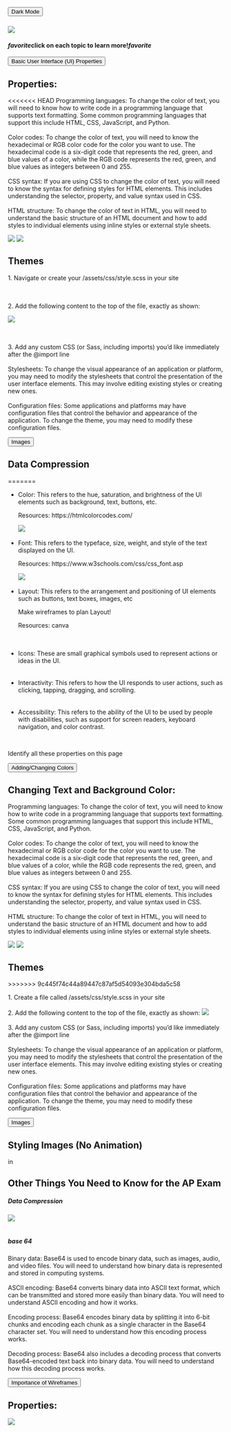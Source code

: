<html>
  <head>
    <link rel="stylesheet" href="page1.css">
    <link rel="stylesheet" href="https://fonts.googleapis.com/icon?family=Material+Icons">
  </head>
  <body>
    <button id="dark" onclick="darkMode()">Dark Mode</button>
    <h3><img id= "rotate" src ="images/fav.png"></h3>
    <h4><i class="material-icons">favorite</i>click on each topic to learn more!<i class="material-icons">favorite</i></h4>
        <div class="row">
        <button onclick="visibility()">Basic User Interface (UI) Properties</button>
        </div>
        <div class="column" id="column1">
        <h2>Properties:</h2>
    <p>
<<<<<<< HEAD
Programming languages: To change the color of text, you will need to know how to write code in a programming language that supports text formatting. Some common programming languages that support this include HTML, CSS, JavaScript, and Python.
<br><br>
Color codes: To change the color of text, you will need to know the hexadecimal or RGB color code for the color you want to use. The hexadecimal code is a six-digit code that represents the red, green, and blue values of a color, while the RGB code represents the red, green, and blue values as integers between 0 and 255.
<br><br>
CSS syntax: If you are using CSS to change the color of text, you will need to know the syntax for defining styles for HTML elements. This includes understanding the selector, property, and value syntax used in CSS.
<br><br>
HTML structure: To change the color of text in HTML, you will need to understand the basic structure of an HTML document and how to add styles to individual elements using inline styles or external style sheets.
<br>
</p>
<img src ="images/css1.jpg">
<img src ="images/css2.jpg">
<h2>Themes</h2>
<p>
1. Navigate or create your /assets/css/style.scss in your site

<br><br>
2. Add the following content to the top of the file, exactly as shown: 

<img src ="images/bigtheme.png">


<br><br>
3. Add any custom CSS (or Sass, including imports) you’d like immediately after the @import line
<br><br>
Stylesheets: To change the visual appearance of an application or platform, you may need to modify the stylesheets that control the presentation of the user interface elements. This may involve editing existing styles or creating new ones.
<br><br>
Configuration files: Some applications and platforms may have configuration files that control the behavior and appearance of the application. To change the theme, you may need to modify these configuration files.
<br>
</p>
</div>
  <div class="row">
<button onclick="visibility3()">Images</button>
</div>
<div class="column" id="column3">
    <h2>Data Compression</h2>
=======
        <ul>
          <li>Color: This refers to the hue, saturation, and brightness of the UI elements such as background, text, buttons, etc.</li>
            <p>Resources: https://htmlcolorcodes.com/</p>
            <img src ="images/css4.jpg">
            <br><br>
          <li>Font: This refers to the typeface, size, weight, and style of the text displayed on the UI.</li>
            <p>Resources: https://www.w3schools.com/css/css_font.asp</p>
            <img src ="images/css3.jpg">
            <br><br>
          <li>Layout: This refers to the arrangement and positioning of UI elements such as buttons, text boxes, images, etc</li>
            <p>Make wireframes to plan Layout!</p>
            <p>Resources: canva</p>
            <br><br>
          <li>Icons: These are small graphical symbols used to represent actions or ideas in the UI.</li>
            <br><br>
          <li>Interactivity: This refers to how the UI responds to user actions, such as clicking, tapping, dragging, and scrolling.</li>
            <br><br>
          <li>Accessibility: This refers to the ability of the UI to be used by people with disabilities, such as support for screen readers, keyboard navigation, and color contrast.</li>
        </ul>
      <br>
      <p>Identify all these properties on this page</p>
    </p>
        </div>
        <div class="row">
        <button onclick="visibility2()">Adding/Changing Colors</button>
        </div>
    <div class="column" id="column2">
        <h2>Changing Text and Background Color:</h2>
        <p>
    Programming languages: To change the color of text, you will need to know how to write code in a programming language that supports text formatting. Some common programming languages that support this include HTML, CSS, JavaScript, and Python.
    <br><br>
    Color codes: To change the color of text, you will need to know the hexadecimal or RGB color code for the color you want to use. The hexadecimal code is a six-digit code that represents the red, green, and blue values of a color, while the RGB code represents the red, green, and blue values as integers between 0 and 255.
    <br><br>
    CSS syntax: If you are using CSS to change the color of text, you will need to know the syntax for defining styles for HTML elements. This includes understanding the selector, property, and value syntax used in CSS.
    <br><br>
    HTML structure: To change the color of text in HTML, you will need to understand the basic structure of an HTML document and how to add styles to individual elements using inline styles or external style sheets.
    <br>
    </p>
    <img src ="images/css1.jpg">
    <img src ="images/css2.jpg">
    <h2>Themes</h2>
>>>>>>> 9c445f74c44a89447c87af5d54093e304bda5c58
    <p>
    1. Create a file called /assets/css/style.scss in your site
    <br><br>
    2. Add the following content to the top of the file, exactly as shown: 
    <img src ="images/themecode.png">
    <br><br>
    3. Add any custom CSS (or Sass, including imports) you’d like immediately after the @import line
    <br><br>
    Stylesheets: To change the visual appearance of an application or platform, you may need to modify the stylesheets that control the presentation of the user interface elements. This may involve editing existing styles or creating new ones.
    <br><br>
    Configuration files: Some applications and platforms may have configuration files that control the behavior and appearance of the application. To change the theme, you may need to modify these configuration files.
    <br>
    </p>
    </div>
      <div class="row">
    <button onclick="visibility3()">Images</button>
    </div>
    <div class="column" id="column3">
    <p>
      <h2>Styling Images (No Animation)</h2>
        in
      <h2>Other Things You Need to Know for the AP Exam</h2>
      <h5>Data Compression</h5>
        <img src ="images/loss.jpg">
        <br><br>
      <h5>base 64</h5>
        Binary data: Base64 is used to encode binary data, such as images, audio, and video files. You will need to understand how binary data is represented and stored in computing systems.
        <br><br>
        ASCII encoding: Base64 converts binary data into ASCII text format, which can be transmitted and stored more easily than binary data. You will need to understand ASCII encoding and how it works.
        <br><br>
        Encoding process: Base64 encodes binary data by splitting it into 6-bit chunks and encoding each chunk as a single character in the Base64 character set. You will need to understand how this encoding process works.
        <br><br>
        Decoding process: Base64 also includes a decoding process that converts Base64-encoded text back into binary data. You will need to understand how this decoding process works.
    </p>
    </div>
        <div class="row">
        <button onclick="visibility4()">Importance of Wireframes</button>
        </div>
        <div class="column" id="column4">
        <h2>Properties:</h2>
    <img src ="images/Page1WF.jpg">
    </div>
    <script>
    var visibility = (function() {
      var first = true;
      return function() {
        first ? showColumn() : hideColumn();
        first = !first;
      }
    })();
    hideColumn();
      function hideColumn(){
    document.getElementById("column1").style.visibility = "hidden";
    }
        function showColumn() {
      document.getElementById("column1").style.visibility = "";
    }
    var visibility2 = (function() {
      var first = true;
      return function() {
        first ? showColumn2() : hideColumn2();
        first = !first;
      }
    })();
    hideColumn2();
      function hideColumn2(){
    document.getElementById("column2").style.visibility = "hidden";
    }
        function showColumn2() {
      document.getElementById("column2").style.visibility = "";
    }
    var visibility3 = (function() {
      var first = true;
      return function() {
        first ? showColumn3() : hideColumn3();
        first = !first;
      }
    })();
    hideColumn3();
      function hideColumn3(){
    document.getElementById("column3").style.visibility = "hidden";
    }
        function showColumn3() {
      document.getElementById("column3").style.visibility = "";
    }
    var visibility4 = (function() {
      var first = true;
      return function() {
        first ? showColumn4() : hideColumn4();
        first = !first;
      }
    })();
    hideColumn4();
      function hideColumn4(){
    document.getElementById("column4").style.visibility = "hidden";
    }
        function showColumn4() {
      document.getElementById("column4").style.visibility = "";
    }
    function darkMode() {
      var element = document.body;
      element.classList.toggle("dark-mode");
    }
    </script>
